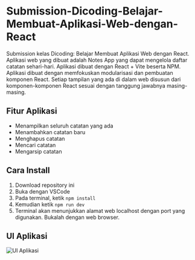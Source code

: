 # Submission-Dicoding-Belajar-Membuat-Aplikasi-Web-dengan-React
Submission kelas Dicoding: Belajar Membuat Aplikasi Web dengan React. Aplikasi web yang dibuat adalah Notes App yang dapat mengelola daftar catatan sehari-hari. Aplikasi dibuat dengan React + Vite beserta NPM. Aplikasi dibuat dengan memfokuskan modularisasi dan pembuatan komponen React. Setiap tampilan yang ada di dalam web disusun dari komponen-komponen React sesuai dengan tanggung jawabnya masing-masing.

## Fitur Aplikasi
- Menampilkan seluruh catatan yang ada
- Menambahkan catatan baru
- Menghapus catatan
- Mencari catatan
- Mengarsip catatan

## Cara Install
1. Download repository ini
2. Buka dengan VSCode
3. Pada terminal, ketik `npm install`
4. Kemudian ketik `npm run dev`
5. Terminal akan menunjukkan alamat web localhost dengan port yang digunakan. Bukalah dengan web browser.

## UI Aplikasi
![UI Aplikasi](https://github.com/warrenpolandra/Submission-Dicoding-Belajar-Membuat-Aplikasi-Web-dengan-React/assets/85095564/4a8874a8-ab49-4372-882f-135c087e1a34)
